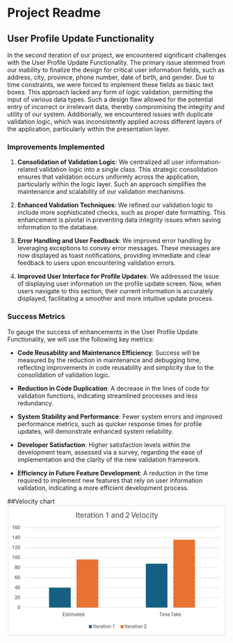 # Project Readme

## User Profile Update Functionality

In the second iteration of our project, we encountered significant challenges with the User Profile Update Functionality. The primary issue stemmed from our inability to finalize the design for critical user information fields, such as address, city, province, phone number, date of birth, and gender. Due to time constraints, we were forced to implement these fields as basic text boxes. This approach lacked any form of logic validation, permitting the input of various data types. Such a design flaw allowed for the potential entry of incorrect or irrelevant data, thereby compromising the integrity and utility of our system. Additionally, we encountered issues with duplicate validation logic, which was inconsistently applied across different layers of the application, particularly within the presentation layer.

### Improvements Implemented

1. **Consolidation of Validation Logic**: We centralized all user information-related validation logic into a single class. This strategic consolidation ensures that validation occurs uniformly across the application, particularly within the logic layer. Such an approach simplifies the maintenance and scalability of our validation mechanisms.

2. **Enhanced Validation Techniques**: We refined our validation logic to include more sophisticated checks, such as proper date formatting. This enhancement is pivotal in preventing data integrity issues when saving information to the database.

3. **Error Handling and User Feedback**: We improved error handling by leveraging exceptions to convey error messages. These messages are now displayed as toast notifications, providing immediate and clear feedback to users upon encountering validation errors.

4. **Improved User Interface for Profile Updates**: We addressed the issue of displaying user information on the profile update screen. Now, when users navigate to this section, their current information is accurately displayed, facilitating a smoother and more intuitive update process.

### Success Metrics

To gauge the success of enhancements in the User Profile Update Functionality, we will use the following key metrics:

- **Code Reusability and Maintenance Efficiency**: Success will be measured by the reduction in maintenance and debugging time, reflecting improvements in code reusability and simplicity due to the consolidation of validation logic.

- **Reduction in Code Duplication**: A decrease in the lines of code for validation functions, indicating streamlined processes and less redundancy.

- **System Stability and Performance**: Fewer system errors and improved performance metrics, such as quicker response times for profile updates, will demonstrate enhanced system reliability.

- **Developer Satisfaction**: Higher satisfaction levels within the development team, assessed via a survey, regarding the ease of implementation and the clarity of the new validation framework.

- **Efficiency in Future Feature Development**: A reduction in the time required to implement new features that rely on user information validation, indicating a more efficient development process.


##Velocity chart
![Velocity](docs/Velocity.png)

